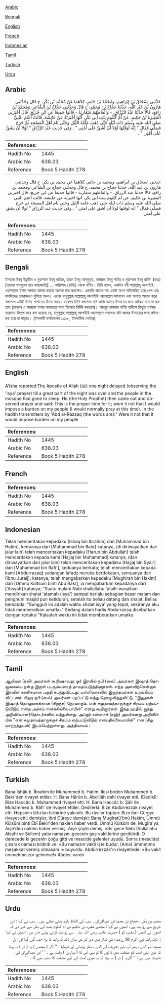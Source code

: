 [Arabic](#arabic)

[Bengali](#bengali)

[English](#english)

[French](#french)

[Indonesian](#indonesian)

[Tamil](#tamil)

[Turkish](#turkish)

[Urdu](#urdu)

## Arabic


<div dir="rtl" lang="ar" style={{fontSize:'larger',backgroundColor:'#f8f9fa',padding:20}}>
حَدَّثَنِي إِسْحَاقُ بْنُ إِبْرَاهِيمَ، وَمُحَمَّدُ بْنُ حَاتِمٍ، كِلاَهُمَا عَنْ مُحَمَّدِ بْنِ بَكْرٍ، ح قَالَ وَحَدَّثَنِي هَارُونُ بْنُ عَبْدِ اللَّهِ، حَدَّثَنَا حَجَّاجُ بْنُ مُحَمَّدٍ، ح قَالَ وَحَدَّثَنِي حَجَّاجُ بْنُ الشَّاعِرِ، وَمُحَمَّدُ بْنُ رَافِعٍ، قَالاَ حَدَّثَنَا عَبْدُ الرَّزَّاقِ، - وَأَلْفَاظُهُمْ مُتَقَارِبَةٌ - قَالُوا جَمِيعًا عَنِ ابْنِ جُرَيْجٍ، قَالَ أَخْبَرَنِي الْمُغِيرَةُ بْنُ حَكِيمٍ، عَنْ أُمِّ كُلْثُومٍ بِنْتِ أَبِي بَكْرٍ، أَنَّهَا أَخْبَرَتْهُ عَنْ عَائِشَةَ، قَالَتْ أَعْتَمَ النَّبِيُّ صلى الله عليه وسلم ذَاتَ لَيْلَةٍ حَتَّى ذَهَبَ عَامَّةُ اللَّيْلِ وَحَتَّى نَامَ أَهْلُ الْمَسْجِدِ ثُمَّ خَرَجَ فَصَلَّى فَقَالَ ‏"‏ إِنَّهُ لَوَقْتُهَا لَوْلاَ أَنْ أَشُقَّ عَلَى أُمَّتِي ‏"‏ ‏.‏ وَفِي حَدِيثِ عَبْدِ الرَّزَّاقِ ‏"‏ لَوْلاَ أَنْ يَشُقَّ عَلَى أُمَّتِي ‏"‏ ‏.‏
</div>
<div style={{backgroundColor:'#f8f9fa',padding:20, marginBottom: 10}}><table> <thead> <tr> <th>References:</th> <th></th> </tr> </thead> <tbody><tr><td>Hadith No</td><td>1445</td></tr><tr><td>Arabic No</td><td>638.03</td></tr><tr><td>Reference</td><td>Book 5 Hadith 278</td></tr></tbody></table></div>


<div dir="rtl" lang="ar" style={{fontSize:'larger',backgroundColor:'#f8f9fa',padding:20}}>
حدثني اسحاق بن ابراهيم، ومحمد بن حاتم، كلاهما عن محمد بن بكر، ح قال وحدثني هارون بن عبد الله، حدثنا حجاج بن محمد، ح قال وحدثني حجاج بن الشاعر، ومحمد بن رافع، قالا حدثنا عبد الرزاق، - والفاظهم متقاربة - قالوا جميعا عن ابن جريج، قال اخبرني المغيرة بن حكيم، عن ام كلثوم بنت ابي بكر، انها اخبرته عن عايشة، قالت اعتم النبي صلى الله عليه وسلم ذات ليلة حتى ذهب عامة الليل وحتى نام اهل المسجد ثم خرج فصلى فقال " انه لوقتها لولا ان اشق على امتي " . وفي حديث عبد الرزاق " لولا ان يشق على امتي
</div>
<div style={{backgroundColor:'#f8f9fa',padding:20, marginBottom: 10}}><table> <thead> <tr> <th>References:</th> <th></th> </tr> </thead> <tbody><tr><td>Hadith No</td><td>1445</td></tr><tr><td>Arabic No</td><td>638.03</td></tr><tr><td>Reference</td><td>Book 5 Hadith 278</td></tr></tbody></table></div>

## Bengali


<div dir="ltr" lang="bn" style={{fontSize:'larger',backgroundColor:'#f8f9fa',padding:20}}>
ইসহাক ইবনু ইব্রাহীম ও মুহাম্মাদ ইবনু হাতিম, হারূন ইবনু আবদুল্লাহ, হাজ্জাজ ইবনু শাইর ও মুহাম্মাদ ইবনু রাফি' (রহঃ) [তাদের শব্দগুলো প্রায় কাছাকাছি] ... আয়িশাহ (রাযিঃ) থেকে বর্ণিত। তিনি বলেন, একদিন নবী সাল্লাল্লাহু আলাইহি ওয়াসাল্লাম ইশার সালাত আদায় করতে অনেক রাত করলেন। এমনকি রাতের বড় একটা অংশ অতিবাহিত হয়ে গেল এবং মসজিদের লোকজনও ঘুমিয়ে পড়ল। এরপর রসূলুল্লাহ সাল্লাল্লাহু আলাইহি ওয়াসাল্লাম আসলেন এবং সালাত আদায় করে বললেনঃ এটাই ইশার সালাতের উত্তম সময়। তারপর তিনি বললেনঃ যদি আমি আমার উম্মাতের জন্য কষ্টকর মনে না করতাম (তাহলে এ সময়কে ইশার সালাতের সময় হিসেবে নির্দিষ্ট করতাম)। আবদুর রাযযাক বর্ণিত হাদীসে কিছুটা বর্ণনার তারতম্য উল্লেখ করে বলা হয়েছে যে, রসূলুল্লাহ সাল্লাল্লাহু আলাইহি ওয়াসাল্লাম বললেনঃ যদি আমার উম্মাতের জন্য কষ্টদায়ক হয়ে না দাঁড়াত। (ইসলামী ফাউন্ডেশন ১৩১৮, ইসলামীক সেন্টার)
</div>
<div style={{backgroundColor:'#f8f9fa',padding:20, marginBottom: 10}}><table> <thead> <tr> <th>References:</th> <th></th> </tr> </thead> <tbody><tr><td>Hadith No</td><td>1445</td></tr><tr><td>Arabic No</td><td>638.03</td></tr><tr><td>Reference</td><td>Book 5 Hadith 278</td></tr></tbody></table></div>

## English


<div dir="ltr" lang="en" style={{fontSize:'larger',backgroundColor:'#f8f9fa',padding:20}}>
A'isha reported:The Apostle of Allah (ﷺ) one night delayed (observing the 'Isya' prayer) till a great part of the night was over and the people in the mosque had gone to sleep. He (the Holy Prophet) then came out and observed prayer and said: This is the proper time for it; were it not that I would impose a burden on my people (I would normally pray at this time). In the hadith transmitters by 'Abd al-Razzaq (the words are):" Were it not that it would impose burden on my people
</div>
<div style={{backgroundColor:'#f8f9fa',padding:20, marginBottom: 10}}><table> <thead> <tr> <th>References:</th> <th></th> </tr> </thead> <tbody><tr><td>Hadith No</td><td>1445</td></tr><tr><td>Arabic No</td><td>638.03</td></tr><tr><td>Reference</td><td>Book 5 Hadith 278</td></tr></tbody></table></div>

## French


<div dir="ltr" lang="fr" style={{fontSize:'larger',backgroundColor:'#f8f9fa',padding:20}}>

</div>
<div style={{backgroundColor:'#f8f9fa',padding:20, marginBottom: 10}}><table> <thead> <tr> <th>References:</th> <th></th> </tr> </thead> <tbody><tr><td>Hadith No</td><td>1445</td></tr><tr><td>Arabic No</td><td>638.03</td></tr><tr><td>Reference</td><td>Book 5 Hadith 278</td></tr></tbody></table></div>

## Indonesian


<div dir="ltr" lang="id" style={{fontSize:'larger',backgroundColor:'#f8f9fa',padding:20}}>
Telah menceritakan kepadaku [Ishaq bin Ibrahim] dan [Muhammad bin Hatim], keduanya dari [Muhammad bin Bakr] katanya, (di diriwayatkan dari jalur lain) telah menceritakan kepadaku [Harun bin Abdullah] telah menceritakan kepada kami [Hajjaj bin Muhammad] katanya, (dan diriwayatkan dari jalur lain) telah menceritakan kepadaku [Hajjaj bin Syair] dan [Muhammad bin Rafi'], keduanya berkata; telah menceritakan kepada kami [Abdurrazaq] sedangan lafadz mereka berdekatan, semuanya dari [Ibnu Juraij], katanya; telah mengabarkan kepadaku [Mughirah bin Hakim] dari [Ummu Kultsum binti Abu Bakr], ia mengabarkan kepadanya dari ['Aisyah] katanya; "Suatu malam Nabi shallallahu 'alaihi wasallam mendirikan shalat 'atamah (isya') sampai berlalu sebagian besar malam dan penghuni masjid pun ketiduran, setelah itu beliau datang dan shalat. Beliau bersabda: "Sungguh ini adalah waktu shalat isya' yang tepat, sekiranya aku tidak memberatkan umatku." Sedang dalam hadis Abdurrazaq disebutkan dengan redaksi "Kalaulah waktu ini tidak memberatkan umatku
</div>
<div style={{backgroundColor:'#f8f9fa',padding:20, marginBottom: 10}}><table> <thead> <tr> <th>References:</th> <th></th> </tr> </thead> <tbody><tr><td>Hadith No</td><td>1445</td></tr><tr><td>Arabic No</td><td>638.03</td></tr><tr><td>Reference</td><td>Book 5 Hadith 278</td></tr></tbody></table></div>

## Tamil


<div dir="ltr" lang="ta" style={{fontSize:'larger',backgroundColor:'#f8f9fa',padding:20}}>
ஆயிஷா (ரலி) அவர்கள் கூறியதாவது: ஓர் இரவில் நபி (ஸல்) அவர்கள் இஷாத் தொழுகையை நன்கு இருள் படரும்வரைத் தாமதப்படுத்தினார்கள். எந்த அளவிற்கென்றால் இரவின் கணிசமான பகுதி கடந்துவிட்டது; பள்ளிவாசலில் இருந்தவர்கள் உறங்கியும் விட்டனர். பிறகு நபி (ஸல்) அவர்கள் புறப்பட்டு வந்து தொழுவித்துவிட்டு, "இதுதான் இஷாத் தொழுகைக்கான (சிறந்த) நேரமாகும். என் சமுதாயத்தாருக்குச் சிரமம் ஏற்பட்டுவிடும் என்ற அச்சம் எனக்கில்லையாயின்" என்று கூறினார்கள். இந்த ஹதீஸ் ஐந்து அறிவிப்பாளர்தொடர்களில் வந்துள்ளது. அப்துர் ரஸ்ஸாக் (ரஹ்) அவர்களது அறிவிப்பில் "என் சமுதாயத்தாருக்குச் சிரமம் ஏற்பட்டுவிடும் என்பதில்லையாயின்" என (சிறு மாற்றத்துடன்) இடம்பெற்றுள்ளது. அத்தியாயம் :
</div>
<div style={{backgroundColor:'#f8f9fa',padding:20, marginBottom: 10}}><table> <thead> <tr> <th>References:</th> <th></th> </tr> </thead> <tbody><tr><td>Hadith No</td><td>1445</td></tr><tr><td>Arabic No</td><td>638.03</td></tr><tr><td>Reference</td><td>Book 5 Hadith 278</td></tr></tbody></table></div>

## Turkish


<div dir="ltr" lang="tr" style={{fontSize:'larger',backgroundColor:'#f8f9fa',padding:20}}>
Bana İshâk b. İbrahim ile Muhammed b. Hatim, ikisi birden Muhammed b. Bekr'den rivayet ettiler. H. Bana Hârûn b. Abdillâh dahi rivayet etti. (Dediki): Bize Haccâc b. Muhammed rivayet etti. H. Bana Haccâc b. Şâir ile Muhammed b. Râfi' de rivayet ettiler. Dedilerki: Bize Abdürrezzak rivayet etti. Hepsinin lâfızları birbirine yakındır. Bu râviler toptan: Bize ibni Cüreyc rivayet etti; demişler, ibni Cüreyc demişki: Bana Mugîratü'bnü Hakim, Ümmü Külsüm binti Ebî Bekir'den naklen haber verdi. Ümmü Külsüm de, Mugîra'ya, Aişe'den naklen haber vermiş. Aişe şöyle demiş: «Bir gece Nebi (Sallallahu Aleyhi ve Sellem) yatsı namazını gecenin geç vakitlerine geciktirdi. O derecede ki gecenin çoğu gitti ve mescide gelenler uyudu. Sonra (mescide) çıkarak namazı kıldırdı ve: «Bu namazın vakti işte budur. (Ama) ümmetime meşakkat vermiş olmasam I» buyurdu. Abdürrezzâk'ın rivayetinde: «Bu vakit ümmetime zor gelmese!» ifâdesi vardır
</div>
<div style={{backgroundColor:'#f8f9fa',padding:20, marginBottom: 10}}><table> <thead> <tr> <th>References:</th> <th></th> </tr> </thead> <tbody><tr><td>Hadith No</td><td>1445</td></tr><tr><td>Arabic No</td><td>638.03</td></tr><tr><td>Reference</td><td>Book 5 Hadith 278</td></tr></tbody></table></div>

## Urdu


<div dir="rtl" lang="ur" style={{fontSize:'larger',backgroundColor:'#f8f9fa',padding:20}}>
محمد بن بکر ، حجاج بن محمد اور عبدالرزاق ۔ سب کے الفاظ باہم ملتے جلتے ہیں ۔ سب نے کہا : ابن جریج سے روایت ہے ، انھوں نے کہا : مجھے مغیرہ بن حکیم نے ام کلثوم بنت ابی بکر سے خبر دی کہ انھوں نے انھیں ( مغیرہ کو ) حضرت عائشہ ‌رضی ‌اللہ ‌عنہ ‌ ‌ سے روایت کرتے ہوئے خبر دی ، انھوں نے کہا : ایک رات نبی اکرم ﷺ ےعشاء کی نماز میں دیر کر دی یہاں تک کہ رات کا بڑا حصہ گزر گیا اور اہل مسجد سو گئے ، پھر آپ باہر تشریف لے گئے ، نماز پڑھائی اور فرمایا : ’’ اگر ( مجھے ) یہ ( ڈر ) نہ ہوتا کہ میں اپنی امت کو مشقت میں ڈالوں گا تو یہی اس کا ( بہترین ) وقت ہے ۔ ‘ ‘ اور عبدالرزاق کی حدیث میں ہے : ’’ اگریہ ( ڈر ) نہ ہوتا کہ یہ میری امت کے لیے مشقت کا سبب بنے گا ۔ ‘ ‘
</div>
<div style={{backgroundColor:'#f8f9fa',padding:20, marginBottom: 10}}><table> <thead> <tr> <th>References:</th> <th></th> </tr> </thead> <tbody><tr><td>Hadith No</td><td>1445</td></tr><tr><td>Arabic No</td><td>638.03</td></tr><tr><td>Reference</td><td>Book 5 Hadith 278</td></tr></tbody></table></div>